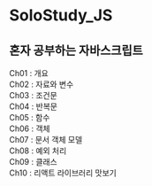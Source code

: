 # SoloStudy_JS
<h2>혼자 공부하는 자바스크립트 </h2>

<!-- 목차 -->

Ch01 : 개요 <br />
Ch02 : 자료와 변수 <br />
Ch03 : 조건문 <br />
Ch04 : 반복문 <br />
Ch05 : 함수 <br />
Ch06 : 객체 <br />
Ch07 : 문서 객체 모델 <br />
Ch08 : 예외 처리 <br />
Ch09 : 클래스 <br />
Ch10 : 리액트 라이브러리 맛보기 <br />
